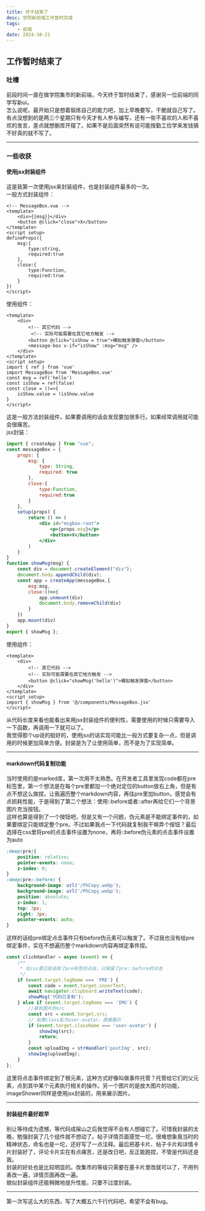 ```yaml
---
title: 终于结束了
desc: 学院新前端工作暂时完成
tags: 
    - 前端
date: 2024-10-21
---
```

## 工作暂时结束了   
### 吐槽   
前段时间一直在做学院集市的新前端，今天终于暂时结束了，感谢另一位前端的同学写新ui。       
怎么说呢，最开始只是想着锻炼自己的能力吧，加上早晚要写，干脆就自己写了。有点没想到的是两三个星期只有今天才有人参与编写，还有一些不喜欢的人和不喜欢的发言，差点就想删库开摆了。如果不是后面突然有说可能按勤工俭学来发钱搞不好真的就不写了。      
***
### 一些收获         
#### 使用jsx封装组件       
这是我第一次使用jsx来封装组件，也是封装组件最多的一次。      
一般方式封装组件：
```vue
<!-- MessageBox.vue -->
<template>
    <div>{{msg}}</div>
    <button @click="close">X</button>
</template>
<script setup>
defineProps({
    msg:{
        type:string,
        required:true
    },
    close:{
        type:Function,
        required:true
    }
})
</script>
```
使用组件：
```vue{6,11,12,13,14,15,16}
<template>
    <div>
        <!-- 其它代码 -->
         <!-- 实际可能需要在其它地方触发 -->
        <button @click="isShow = true">模拟触发弹窗</button>
        <message-box v-if="isShow" :msg="msg" />
    </div>
</template>
<script setup>
import { ref } from 'vue'
import MessageBox from 'MessageBox.vue'
const msg = ref('hello')
const isShow = ref(false)
const close = ()=>{
    isShow.value = !isShow.value
}
</script>
```    
这是一般方法封装组件，如果要调用的话会发现要加很多行。如果经常调用就可能会很痛苦。         
jsx封装：       
```jsx
import { createApp } from "vue";
const messageBox = {
    props: {
        msg: {
            type: String,
            required: true
        },
        close:{
            type:Function,
            required:true
        }
    },
    setup(props) {
        return () => (
            <div id="msgbox-root">
                <p>{props.msg}</p>
                <button>X</button>
            </div>
        )
    }
}
function showMsg(msg) {
    const div = document.createElement("div");
    document.body.appendChild(div);
    const app = createApp(messageBox,{
        msg:msg,
        close:()=>{
            app.unmount(div)
            document.body.removeChild(div)
        }
    })
    app.mount(div)
}
export { showMsg };
```    
使用组件：
```vue{9}
<template>
    <div>
        <!-- 其它代码 -->
        <!-- 实际可能需要在其它地方触发 -->
        <button @click="showMsg('hello')">模拟触发弹窗</button>
    </div>
</template>
<script setup>
import { showMsg } from '@/components/MessageBox.jsx'
</script>
```     
从代码长度来看也能看出来用jsx封装组件的便利性，需要使用的时候只需要导入一下函数，再调用一下就可以了。        
我觉得那个up说的挺好的，使用jsx的话实现可能比一般方式要复杂一点，但是调用的时候更加简单方便。封装是为了让使用简单，而不是为了实现简单。        
***
#### markdown代码复制功能     
当时使用的是marked库，第一次用不太熟悉。在开发者工具里发现code都在pre标签里，第一个想法是在每个pre里都加一个绝对定位的button放右上角，但是有点不想这么做捏，让我遍历整个markdown内容，再往pre里加button，感觉会有点损耗性能，于是得到了第二个想法：使用::before或者::after再给它们一个背景图片充当按钮。      
这样也算是得到了一个按钮吧，但是又有一个问题，伪元素是不能绑定事件的，如果要绑定只能绑定整个pre。不过如果我点一下代码就复制我干嘛弄个按钮？最后选择在css里将pre的点击事件设置为none，再将::before伪元素的点击事件设置为auto
```css
:deep(pre){
	position: relative;
	pointer-events: none;
    z-index: 0;
}
:deep(pre::before) {
	background-image: url('/PhCopy.webp');    
    background-image: url('/PhCopy.webp');
    position: absolute;
	z-index: 1;
	top: 3px;
	right: 3px;
	pointer-events: auto;
}
```    
这样的话给pre绑定点击事件只有before伪元素可以触发了。不过我也没有给pre绑定事件，实在不想遍历整个markdown内容再绑定事件捏。      
```js
const clickHandler = async (event) => {
	/**
	 * 在css里已经去除了pre标签的点击，只保留了pre::before的点击
	 */
	if (event.target.tagName === 'PRE') {
		const code = event.target.innerText;
		await navigator.clipboard.writeText(code);
		showMsg('代码已复制');
	} else if (event.target.tagName === 'IMG') {
		//拿到图片的src
		const src = event.target.src;
		// 如果class名为user-avatar，直接展示
		if (event.target.className === 'user-avatar') {
			showImg(src);
			return;
		}
		const uploadImg = strHandler('postImg', src);
		showImg(uploadImg);
	}
};
```
这里将点击事件绑定到了根元素，这种方式好像叫做事件托管？托管给它们的父元素，点到其中某个元素执行相关的操作。另一个图片的是放大图片的功能，imageShower同样是使用jsx封装的，用来展示图片。        
***
#### 封装组件最好趁早     
别让等待成为遗憾，等代码成屎山之后我觉得不会有人想碰它了。可惜我封装的太晚，勉强封装了几个组件就不想动了。帖子详情页面感觉一坨，很难想象我当时的精神状态，命名也是一坨，还好写了一点注释。最后把基卡片、帖子卡片和详情卡片封装好了，评论卡片实在有点痛苦，还是改日吧，反正能跑捏，不管是代码还是我。      
封装的好处也是比较明显的。改集市的等级只需要在基卡片里改就可以了，不用列表改一遍，详情页面再改一遍。     
貌似封装组件还能稍微地提升性能，只要不过度封装。     
***
第一次写这么大的东西，写了大概五六千行代码吧，希望不会有bug。